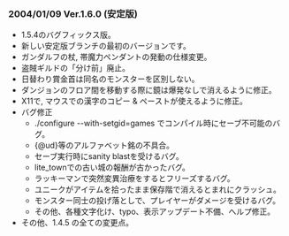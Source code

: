 ### 2004/01/09 Ver.1.6.0 (安定版)

 - 1.5.4のバグフィックス版。
 - 新しい安定版ブランチの最初のバージョンです。
 - ガンダルフの杖, 帯魔力ペンダントの発動の仕様変更。
 - 盗賊ギルドの「分け前」廃止。
 - 日替わり賞金首は同名のモンスターを区別しない。
 - ダンジョンのフロア間を移動する際に鏡は爆発なしで消えるように修正。
 - X11で, マウスでの漢字のコピー & ペーストが使えるように修正。
 - バグ修正
     - ./configure --with-setgid=games でコンパイル時にセーブ不可能のバグ。
     - {@ud}等のアルファベット銘の不具合。
     - セーブ実行時にsanity blastを受けるバグ。
     - lite_townでの古い城の報酬が古かったバグ。
     - ラッキーマンで突然変異治療をするとフリーズするバグ。
     - ユニークがアイテムを拾ったまま保存階で消えるとまれにクラッシュ。
     - モンスター同士の投げ落としで、プレイヤーがダメージを受けるバグ。
     - その他、各種文字化け、typo、表示アップデート不備、へルプ修正。
 - その他、1.4.5 の全ての変更点。

